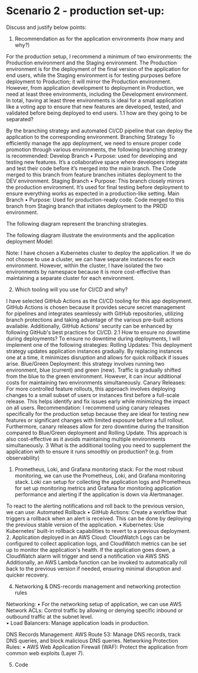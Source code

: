# Scenario 2 - production set-up: 
Discuss and justify below points: 

1.	Recommendation as for the application environments (how many and why?) 

For the production setup, I recommend a minimum of two environments: the Production environment and the Staging environment. The Production environment is for the deployment of the final version of the application for end users, while the Staging environment is for testing purposes before deployment to Production; it will mirror the Production environment. However, from application development to deployment in Production, we need at least three environments, including the Development environment. In total, having at least three environments is ideal for a small application like a voting app to ensure that new features are developed, tested, and validated before being deployed to end users.
1.1	how are they going to be separated?

By the branching strategy and automated CI/CD pipeline that can deploy the application to the corresponding environment. 
                      Branching Strategy
To efficiently manage the app deployment, we need to ensure proper code promotion through various environments, the following branching strategy is recommended:
Develop Branch
•	Purpose: used for developing and testing new features. It’s a collaborative space where developers integrate and test their code before it’s merged into the main branch.
The Code merged to this branch from feature branches initiates deployment to the DEV environment.
Staging Branch
•	Purpose: This branch closely mirrors the production environment. It’s used for final testing before deployment to ensure everything works as expected in a production-like setting.
Main Branch
•	Purpose: Used for production-ready code. Code merged to this branch from Staging branch that initiates deployment to the PROD environment.







The following diagram represent the branching strategies. 
 
The following diagram illustrate the environments and the application deployment Model:
 
Note: I have chosen a Kubernetes cluster to deploy the application. If we do not choose to use a cluster, we can have separate instances for each environment. However, within the cluster, I have isolated the two environments by namespace because it is more cost-effective than maintaining a separate cluster for each environment. 

2.	 Which tooling will you use for CI/CD and why? 

I have selected GitHub Actions as the CI/CD tooling for this app deployment. GitHub Actions is chosen because it provides secure secret management for pipelines and integrates seamlessly with GitHub repositories, utilizing branch protections and taking advantage of the various pre-built actions available. Additionally, GitHub Actions' security can be enhanced by following GitHub's best practices for CI/CD.
2.1 How to ensure no downtime during deployments? 
To ensure no downtime during deployments, I will implement one of the following strategies:
Rolling Updates: This deployment strategy updates application instances gradually. By replacing instances one at a time, it minimizes disruption and allows for quick rollback if issues arise.
Blue/Green Deployment: this strategy involves running two environment, blue (current) and green (new). Traffic is gradually shifted from the blue to the green environment. However, it can incur additional costs for maintaining two environments simultaneously.
Canary Releases: For more controlled feature rollouts, this approach involves deploying changes to a small subset of users or instances first before a full-scale release. This helps identify and fix issues early while minimizing the impact on all users.
Recommendation: 
I recommend using canary releases specifically for the production setup because they are ideal for testing new features or significant changes with limited exposure before a full rollout. Furthermore, canary releases allow for zero downtime during the transition compared to Blue/Green deployment and Rolling Update. This approach is also cost-effective as it avoids maintaining multiple environments simultaneously.
3	What is the additional tooling you need to supplement the application with to ensure it runs smoothly on production? (e.g. from observability) 

1.	Prometheus, Loki, and Grafana monitoring stack: For the most robust monitoring, we can use the Prometheus, Loki, and Grafana monitoring stack.  Loki can setup for collecting the application logs and Prometheus for set up monitoring metrics and Grafana for monitoring application performance and alerting if the application is down via Alertmanager.

To react to the alerting notifications and roll back to the previous version, we can use:
 Automated Rollback
•	GitHub Actions: Create a workflow that triggers a rollback when an alert is received. This can be done by deploying the previous stable version of the application.
•	Kubernetes: Use Kubernetes’ built-in rollback capabilities to revert to a previous deployment.
2.	Application deployed in an AWS Cloud: CloudWatch Logs can be configured to collect application logs, and CloudWatch metrics can be set up to monitor the application's health. If the application goes down, a CloudWatch alarm will trigger and send a notification via AWS SNS Additionally, an AWS Lambda function can be invoked to automatically roll back to the previous version if needed, ensuring minimal disruption and quicker recovery.

4. Networking & DNS-records management and networking protection rules 

Networking:
•	For the networking setup of application, we can use AWS Network ACLs: Control traffic by allowing or denying specific inbound or outbound traffic at the subnet level.  
•	Load Balancers: Manage application loads in production.

DNS Records Management:
AWS Route 53: Manage DNS records, track DNS queries, and block malicious DNS queries.
Networking Protection Rules:
•	AWS Web Application Firewall (WAF): Protect the application from common web exploits (Layer 7). 

5. Code 
